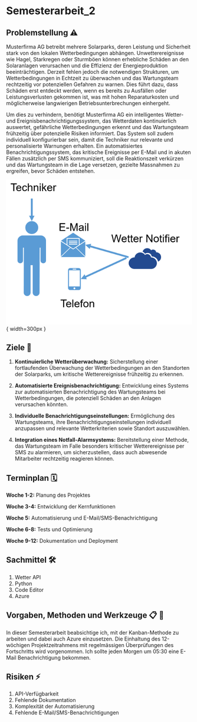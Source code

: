 # Semesterarbeit_2


## Problemstellung ⚠️

Musterfirma AG betreibt mehrere Solarparks, deren Leistung und Sicherheit stark von den lokalen 
Wetterbedingungen abhängen. Unwetterereignisse wie Hagel, Starkregen oder Sturmböen können 
erhebliche Schäden an den Solaranlagen verursachen und die Effizienz der Energieproduktion 
beeinträchtigen. Derzeit fehlen jedoch die notwendigen Strukturen, um Wetterbedingungen in Echtzeit 
zu überwachen und das Wartungsteam rechtzeitig vor potenziellen Gefahren zu warnen. Dies führt 
dazu, dass Schäden erst entdeckt werden, wenn es bereits zu Ausfällen oder Leistungsverlusten 
gekommen ist, was mit hohen Reparaturkosten und möglicherweise langwierigen 
Betriebsunterbrechungen einhergeht. 

Um dies zu verhindern, benötigt Musterfirma AG ein intelligentes Wetter- und 
Ereignisbenachrichtigungssystem, das Wetterdaten kontinuierlich auswertet, gefährliche 
Wetterbedingungen erkennt und das Wartungsteam frühzeitig über potenzielle Risiken informiert. Das 
System soll zudem individuell konfigurierbar sein, damit die Techniker nur relevante und personalisierte 
Warnungen erhalten. Ein automatisiertes Benachrichtigungssystem, das kritische Ereignisse per E-Mail 
und in akuten Fällen zusätzlich per SMS kommuniziert, soll die Reaktionszeit verkürzen und das 
Wartungsteam in die Lage versetzen, gezielte Massnahmen zu ergreifen, bevor Schäden entstehen.<p>
![s](Medien/33.png){ width=300px }

## Ziele 🎯 

1.  **Kontinuierliche Wetterüberwachung:** Sicherstellung einer fortlaufenden Überwachung der 
Wetterbedingungen an den Standorten der Solarparks, um kritische Wetterereignisse frühzeitig 
zu erkennen. 

2. **Automatisierte Ereignisbenachrichtigung:** Entwicklung eines Systems zur automatisierten 
Benachrichtigung des Wartungsteams bei Wetterbedingungen, die potenziell Schäden an den 
Anlagen verursachen könnten. 

3. **Individuelle Benachrichtigungseinstellungen:** Ermöglichung des Wartungsteams, ihre 
Benachrichtigungseinstellungen individuell anzupassen und relevante Wetterkriterien sowie 
Standort auszuwählen. 

4. **Integration eines Notfall-Alarmsystems:** Bereitstellung einer Methode, das Wartungsteam im 
Falle besonders kritischer Wetterereignisse per SMS zu alarmieren, um sicherzustellen, dass 
auch abwesende Mitarbeiter rechtzeitig reagieren können.

## Terminplan 🗓️

**Woche 1-2:** Planung des Projektes 

**Woche 3-4:** Entwicklung der Kernfunktionen 

**Woche 5:** Automatisierung und E-Mail/SMS-Benachrichtigung 

**Woche 6-8:** Tests und Optimierung 

**Woche 9-12:** Dokumentation und Deployment

## Sachmittel 🛠️ 

1. Wetter API 
2. Python 
3. Code Editor 
4. Azure 

## Vorgaben, Methoden und Werkzeuge 📋 🧰 

In dieser Semesterarbeit beabsichtige ich, mit der Kanban-Methode zu arbeiten und dabei auch Azure 
einzusetzen. Die Einhaltung des 12-wöchigen Projektzeitrahmens mit regelmässigen Überprüfungen 
des Fortschritts wird vorgenommen. Ich sollte jeden Morgen um 05:30 eine E-Mail 
Benachrichtigung bekommen. 

## Risiken ⚡
1. API-Verfügbarkeit 
2. Fehlende Dokumentation 
3. Komplexität der Automatisierung 
4. Fehlende E-Mail/SMS-Benachrichtigungen 
